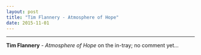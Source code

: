 ```yaml
---
layout: post
title: "Tim Flannery - Atmosphere of Hope"
date: 2015-11-01
---
```




***

<b>Tim Flannery</b> - _Atmosphere of Hope_
on the in-tray; no comment yet...
